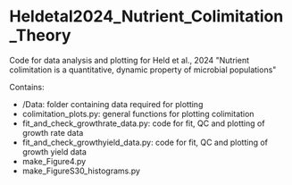# Heldetal2024_Nutrient_Colimitation_Theory
Code for data analysis and plotting for Held et al., 2024 "Nutrient colimitation is a quantitative, dynamic property of microbial populations"

Contains:
- /Data: folder containing data required for plotting
- colimitation_plots.py: general functions for plotting colimitation
- fit_and_check_growthrate_data.py: code for fit, QC and plotting of growth rate data
- fit_and_check_growthyield_data.py: code for fit, QC and plotting of growth yield data
- make_Figure4.py
- make_FigureS30_histograms.py
